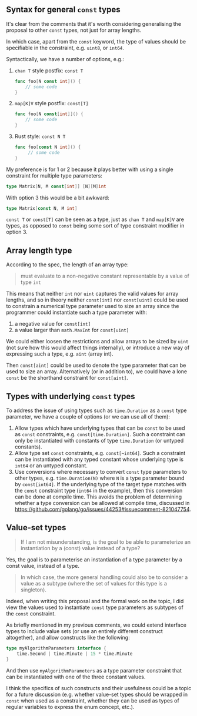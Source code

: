 ## Syntax for general `const` types

It's clear from the comments that it's worth considering generalising the
proposal to other `const` types, not just for array lengths.

In which case, apart from the `const` keyword, the type of values should be
specifiable in the constraint, e.g. `uint8`, or `int64`.

Syntactically, we have a number of options, e.g.:

1. `chan T` style postfix: `const T`
    ```go
    func foo[N const int]() {
        // some code
    }
    ```

2.  `map[K]V` style postfix: `const[T]`
    ```go
    func foo[N const[int]]() {
        // some code
    }
    ```

3. Rust style: `const N T`
   ```go
   func foo[const N int]() {
        // some code
   }
   ```

My preference is for 1 or 2 because it plays better with using a single
constraint for multiple type parameters:

```go
type Matrix[N, M const[int]] [N][M]int
```

With option 3 this would be a bit awkward:

```go
type Matrix[const N, M int]
```

`const T` or `const[T]` can be seen as a type, just as `chan T` and `map[K]V`
are types, as opposed to `const` being some sort of type constraint modifier in
option 3.

## Array length type

According to the spec, the length of an array type:

> must evaluate to a non-negative constant representable by a value of type
> `int` 

This means that neither `int` nor `uint` captures the valid values for array
lengths, and so in theory neither `const[int]` nor `const[uint]` could be used
to constrain a numerical type parameter used to size an array since the
programmer could instantiate such a type parameter with:

1. a negative value for `const[int]`
2. a value larger than `math.MaxInt` for `const[uint]`

We could either loosen the restrictions and allow arrays to be sized by `uint`
(not sure how this would affect things internally), or introduce a new way of
expressing such a type, e.g. `aint` (array int).

Then `const[aint]` could be used to denote the type parameter that can be used
to size an array. Alternatively (or in addition to), we could have a lone
`const` be the shorthand constraint for `const[aint]`.

## Types with underlying `const` types

To address the issue of using types such as `time.Duration` as a `const` type
parameter, we have a couple of options (or we can use all of them):

1. Allow types which have underlying types that can be `const` to be used as
   `const` constraints, e.g. `const[time.Duration]`. Such a constraint can only
   be instantiated with constants of type `time.Duration` (or untyped
   constants).
2. Allow type set `const` constraints, e.g. `const[~int64]`. Such a constraint
   can be instantiated with any typed constant whose underlying type is `int64`
   or an untyped constant.
3. Use conversions where necessary to convert `const` type parameters to other
   types, e.g. `time.Duration(N)` where `N` is a type parameter bound by
   `const[int64]`. If the underlying type of the target type matches with the
   `const` constraint type (`int64` in the example), then this conversion can be
   done at compile time. This avoids the problem of determining whether a type
   conversion can be allowed at compile time, discussed in
   https://github.com/golang/go/issues/44253#issuecomment-821047754.

## Value-set types

> If I am not misunderstanding, is the goal to be able to parameterize an
> instantiation by a (const) value instead of a type?

Yes, the goal is to parameterise an instantiation of a type parameter by a const
value, instead of a type.

> In which case, the more general handling could also be to consider a value as
> a subtype (where the set of values for this type is a singleton).

Indeed, when writing this proposal and the formal work on the topic, I did view
the values used to instantiate `const` type parameters as subtypes of the
`const` constraint.

As briefly mentioned in my previous comments, we could extend interface types to
include value sets (or use an entirely different construct altogether), and
allow constructs like the following:

```go
type myAlgorithmParameters interface {
    time.Second | time.Minute | 15 * time.Minute
}
```

And then use `myAlgorithmParameters` as a type parameter constraint that can
be instantiated with one of the three constant values.

I think the specifics of such constructs and their usefulness could be a topic
for a future discussion (e.g. whether value-set types should be wrapped in
`const` when used as a constraint, whether they can be used as types of regular
variables to express the enum concept, etc.).
